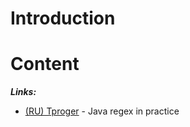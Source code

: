 # Introduction

# Content


***Links:***
- [(RU) Tproger](https://tproger.ru/articles/java-regex-ispolzovanie-reguljarnyh-vyrazhenij-na-praktike/) - Java regex in practice